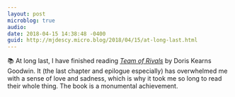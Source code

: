 ```yaml
---
layout: post
microblog: true
audio: 
date: 2018-04-15 14:38:48 -0400
guid: http://mjdescy.micro.blog/2018/04/15/at-long-last.html
---
```

📚 At long last, I have finished reading _[Team of Rivals](https://en.m.wikipedia.org/wiki/Team_of_Rivals)_ by Doris Kearns Goodwin. It (the last chapter and epilogue especially) has overwhelmed me with a sense of love and sadness, which is why it took me so long to read their whole thing. The book is a monumental achievement.
